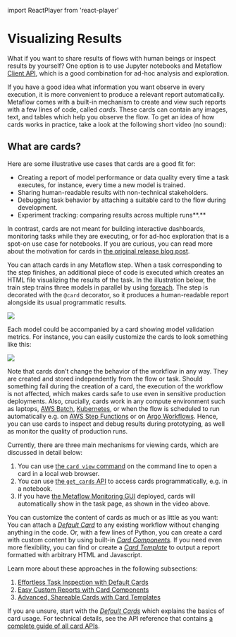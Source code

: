 import ReactPlayer from 'react-player'

# Visualizing Results

What if you want to share results of flows with human beings or inspect results by yourself? One option is to use Jupyter notebooks and Metaflow [Client API](../metaflow/client), which is a good combination for ad-hoc analysis and exploration.

If you have a good idea what information you want observe in every execution, it is more convenient to produce a relevant report automatically. Metaflow comes with a built-in mechanism to create and view such reports with a few lines of code, called _cards_. These cards can contain any images, text, and tables which help you observe the flow. To get an idea of how cards works in practice, take a look at the following short video (no sound):

<ReactPlayer controls url="https://www.youtube.com/watch?v=YSJXn6KLzXg" />

## What are cards?

Here are some illustrative use cases that cards are a good fit for:

- Creating a report of model performance or data quality every time a task executes, for instance, every time a new model is trained.
- Sharing human-readable results with non-technical stakeholders.
- Debugging task behavior by attaching a suitable card to the flow during development.
- Experiment tracking: comparing results across multiple runs**.**

In contrast, cards are not meant for building interactive dashboards, monitoring tasks while they are executing, or for ad-hoc exploration that is a spot-on use case for notebooks. If you are curious, you can read more about the motivation for cards in [the original release blog post](https://outerbounds.com/blog/integrating-pythonic-visual-reports-into-ml-pipelines/).

You can attach cards in any Metaflow step. When a task corresponding to the step finishes, an additional piece of code is executed which creates an HTML file visualizing the results of the task. In the illustration below, the train step trains three models in parallel by using [foreach](../metaflow/basics#foreach). The step is decorated with the `@card` decorator, so it produces a human-readable report alongside its usual programmatic results.

![](/assets/Visualizing_Results.png)

Each model could be accompanied by a card showing model validation metrics. For instance, you can easily customize the cards to look something like this:

![](/assets/card-docs-roc.png)

Note that cards don’t change the behavior of the workflow in any way. They are created and stored independently from the flow or task. Should something fail during the creation of a card, the execution of the workflow is not affected, which makes cards safe to use even in sensitive production deployments. Also, crucially, cards work in any compute environment such as laptops, [AWS Batch](../metaflow/scaling-out-and-up/effortless-scaling-with-aws-batch), [Kubernetes](../metaflow/scaling-out-and-up/effortless-scaling-with-kubernetes), or when the flow is scheduled to run automatically e.g. on [AWS Step Functions](../../going-to-production-with-metaflow/scheduling-metaflow-flows/scheduling-with-aws-step-functions) or on [Argo Workflows](../../going-to-production-with-metaflow/scheduling-metaflow-flows/scheduling-with-argo-workflows). Hence, you can use cards to inspect and debug results during prototyping, as well as monitor the quality of production runs.

Currently, there are three main mechanisms for viewing cards, which are discussed in detail below:

1. You can use [the `card view` command](../metaflow/visualizing-results/effortless-task-inspection-with-default-cards) on the command line to open a card in a local web browser.
2. You can use [the `get_cards` API](../metaflow/visualizing-results/effortless-task-inspection-with-default-cards#accessing-cards-via-an-api) to access cards programmatically, e.g. in a notebook.
3. If you have [the Metaflow Monitoring GUI](https://netflixtechblog.com/open-sourcing-a-monitoring-gui-for-metaflow-75ff465f0d60) deployed, cards will automatically show in the task page, as shown in the video above.

You can customize the content of cards as much or as little as you want: You can attach a [_Default Card_](../metaflow/visualizing-results/effortless-task-inspection-with-default-cards) to any existing workflow without changing anything in the code. Or, with a few lines of Python, you can create a card with custom content by using built-in [_Card Components_](../metaflow/visualizing-results/easy-custom-reports-with-card-components). If you need even more flexibility, you can find or create a [_Card Template_](../metaflow/visualizing-results/advanced-shareable-cards-with-card-templates) to output a report formatted with arbitrary HTML and Javascript.

Learn more about these approaches in the following subsections:

1. [Effortless Task Inspection with Default Cards](../metaflow/visualizing-results/effortless-task-inspection-with-default-cards)
2. [Easy Custom Reports with Card Components](../metaflow/visualizing-results/easy-custom-reports-with-card-components)
3. [Advanced, Shareable Cards with Card Templates](../metaflow/visualizing-results/advanced-shareable-cards-with-card-templates)

If you are unsure, start with the [_Default Cards_](../metaflow/visualizing-results/effortless-task-inspection-with-default-cards) which explains the basics of card usage. For technical details, see the API reference that contains [a complete guide of all card APIs](/api/cards).